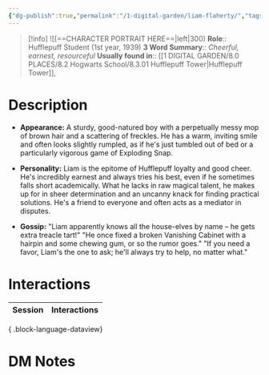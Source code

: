 ```yaml
---
{"dg-publish":true,"permalink":"/1-digital-garden/liam-flaherty/","tags":["#person","student","hogwarts","hufflepuff","yr1"]}
---
```


>[!info]
>![[==CHARACTER PORTRAIT HERE==|left|300)
>**Role**:: Hufflepuff Student (1st year, 1939)
>**3 Word Summary**:: *Cheerful, earnest, resourceful*
>**Usually found in**:: [[1 DIGITAL GARDEN/8.0 PLACES/8.2 Hogwarts School/8.3.01 Hufflepuff Tower\|Hufflepuff Tower]], 

# Description

* **Appearance:** A sturdy, good-natured boy with a perpetually messy mop of brown hair and a scattering of freckles. He has a warm, inviting smile and often looks slightly rumpled, as if he's just tumbled out of bed or a particularly vigorous game of Exploding Snap.

* **Personality:** Liam is the epitome of Hufflepuff loyalty and good cheer. He's incredibly earnest and always tries his best, even if he sometimes falls short academically. What he lacks in raw magical talent, he makes up for in sheer determination and an uncanny knack for finding practical solutions. He's a friend to everyone and often acts as a mediator in disputes.

* **Gossip:** "Liam apparently knows all the house-elves by name – he gets extra treacle tart!" "He once fixed a broken Vanishing Cabinet with a hairpin and some chewing gum, or so the rumor goes." "If you need a favor, Liam's the one to ask; he'll always try to help, no matter what."

# Interactions

| Session | Interactions |
| ------- | ------------ |

{ .block-language-dataview}

# DM Notes

